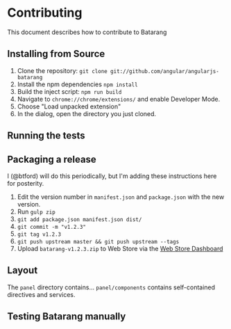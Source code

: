 # Contributing

This document describes how to contribute to Batarang

## Installing from Source

1. Clone the repository: `git clone git://github.com/angular/angularjs-batarang`
2. Install the npm dependencies `npm install`
3. Build the inject script: `npm run build`
4. Navigate to `chrome://chrome/extensions/` and enable Developer Mode.
5. Choose "Load unpacked extension"
6. In the dialog, open the directory you just cloned.

## Running the tests

## Packaging a release

I (@btford) will do this periodically, but I'm adding these instructions here
for posterity.

1. Edit the version number in `manifest.json` and `package.json` with the new version.
2. Run `gulp zip`
3. `git add package.json manifest.json dist/`
4. `git commit -m "v1.2.3"`
5. `git tag v1.2.3`
6. `git push upstream master && git push upstream --tags`
7. Upload `batarang-v1.2.3.zip` to Web Store via the [Web Store Dashboard](https://chrome.google.com/webstore/developer/dashboard)

## Layout

The `panel` directory contains...
`panel/components` contains self-contained directives and services.

## Testing Batarang manually



